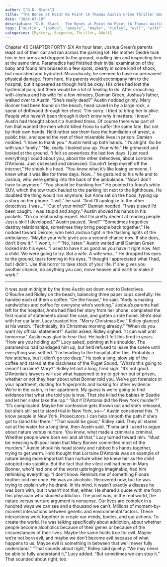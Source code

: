 ```yaml
---
author: ["D.D. Black"]
title: "The Bones at Point No Point (A Thomas Austin Crime Thriller Book 1) - Chapter 47"
date: "2024-07-18"
description: "D.D. Black - The Bones at Point No Point (A Thomas Austin Crime Thriller Book 1)"
tags: ["austin", "joshua", "people", "maybe", "ridley", "evil", "wife", "know", "said", "time", "would", "damian", "nodded", "mary", "bonner", "hand", "life", "antonia", "lucy", "green", "parent", "lot", "ground", "hospital", "head"]
categories: [Mystery, Suspense, Thriller, Adult]
---
```


Chapter 46
CHAPTER FORTY-SIX
An hour later, Joshua Green’s parents leapt out of their car and ran across the parking lot. His mother Deidre took him in her arms and dropped to the ground, cradling him and inspecting him at the same time.
Paramedics had finished their initial examination of the baby and found him bruised in a few spots, clearly in some kind of shock, but nourished and hydrated. Miraculously, he seemed to have no permanent physical damage. From here, his parents would accompany him to the hospital, but it appeared as though he’d be okay. His cries had lost the hysterical pain, but there would be a lot of healing to do.
After crouching with Joshua and his wife for a few minutes, Damian Green, Joshua’s father, walked over to Austin. “She’s really dead?”
Austin nodded grimly. Mary Bonner had been found on the beach, head caved in by a large rock, a spear of driftwood through her chest. “I’m sorry. I tried to bring her in alive. People who haven’t been through it don’t know why it matters. I know.”
Austin had thought about it a hundred times. Of course there was part of him that wanted the men who’d killed Fiona to suffer the same fate. But not by their own hands. He’d rather see them face the humiliation of arrest, a public trial, and spend the rest of their miserable lives in prison.
Damian nodded. “I have to thank you.”
Austin held up both hands. “It’s alright. Go be with your family.”
“No, really. I looked you up. Your wife.” He grimaced and looked at the ground. “I felt so powerless the last few days. I just read everything I could about you, about the other detectives, about Lorraine D’Antonia. Just obsessed and obsessed. Couldn’t keep myself off the internet.” He shook his head. “You know what it’s like losing someone. I knew what it was like for three days. Now…” he gestured to his wife and to Joshua, who were getting into the back of the ambulance. “Now I don’t have to anymore.”
“You should be thanking her.” He pointed to Anna’s white SUV, which the tow truck hauled to the parking lot next to the lighthouse. He doubted the thing would run anymore, but Anna sat on the hood, typing up a story on her phone.
“I will,” he said. “And I’ll apologize to the other detectives. I was…”
“Out of your mind?”
Damian nodded. “I was pissed I’d been caught. I was stupid and angry.”
Austin shoved his hands in his pockets. “I’m no relationship expert. But I’m pretty decent at reading people. Just a skill I developed.” Austin paused.
“And?”
“Sometimes tragedies destroy relationships, sometimes they bring people back together.” He nodded toward Deirdre, who held Joshua tight in the flashing lights of the ambulance. “Maybe your wife gives you a second chance now. If she does, don’t blow it.”
“I won’t, I—”
“No, listen.” Austin waited until Damian Green looked into his eyes. “I used to have it as good as you have it right now. Not a child. We were going to try. But a wife. A wife who…” He dropped his eyes to the ground, tears forming in his eyes. “I thought I appreciated what I had, but I didn’t. Use this horror to take stock of your life. If she gives you another chance, do anything you can, move heaven and earth to make it work.”
* * *
It was past midnight by the time Austin sat down next to Detectives O’Rourke and Ridley on the beach, balancing three paper cups carefully. He handed each of them a coffee. “On the house,” he said. “Andy is making sandwiches and coffee for everyone who’s working.”
Joshua’s parents had left for the hospital, Anna had filed her story from her phone, completed the first round of statements about the case, and gotten a ride home. She’d deal with her car later.
Lucy toasted him. “Merry Christmas Eve.”
Ridley glanced at his watch. “Technically, it’s Christmas morning already.”
“When do you want my official statement?” Austin asked.
Ridley sighed. “It can wait until tomorrow.”
Austin was glad to hear that. He hadn’t felt this tired in years.
“How are you holding up?” Lucy asked, pointing at his shoulder. The paramedics had bandaged him up, but he’d refused to leave the scene until everything was settled.
“I’m heading to the hospital after this. Probably a few stitches, but it didn’t go too deep.” He took a long, slow sip of the coffee and stared at the blackness of the Puget Sound. “What’s this going to mean? Lorraine? Mary?”
Ridley let out a long, tired sigh. “It’s not good. D’Antonia’s lawyers will use what happened to try to get her out of prison, whether or not they hear about what Bonner told you. We’ve got forensics in your apartment, dusting for fingerprints and looking for other evidence. We’re in the cabin, in her apartment. My guess is we’re going to find evidence that what she told you is true. That she killed the babies in Seattle and let her sister take the rap.”
“But if D’Antonia did the New York murder?”
“It’s complicated. Maybe her confession gets thrown out and she’s released, but she’s still set to stand trial in New York, so—”
Austin considered this. “I know people in New York. Prosecutors. I can help smooth the path if she’s got to stand trial there.”
“That would be good,” Ridley said.
They all stared out at the water for a long time, then Austin said, “Fiona and I used to argue about nature versus nurture. You know, what made a criminal a criminal. Whether people were born evil and all that.”
Lucy turned toward him. “Must be messing with your brain that Mary Bonner committed most of the murders.”
Austin shook his head slowly and rubbed his hands together, trying to get warm. He’d thought that Lorraine D’Antonia was an example of nature being more important than nurture when he knew her as the child adopted into stability. But the fact that the vilest evil had been in Mary Bonner, who’d had one of the worst upbringings imaginable, had him rethinking everything. “I don’t know. Reminds me of something Fiona’s brother told me once. He was an alcoholic. Recovered now, but he was trying to explain why he drank. In his mind, it wasn’t exactly a disease he was born with, but it wasn’t not that, either. He shared a quote with me from this physician who studied addiction. The point was, in the real world, the nature versus nurture argument is nonsense. Our lives are complex in a hundred ways we can see and a thousand we can’t. Millions of moment-by-moment interactions between genetic and environmental factors. These interactions work together to create our minds, bodies, and our actions. To create the world. He was talking specifically about addiction, about whether people become alcoholics because of their genes or because of the circumstances of their lives. Maybe the same holds true for evil. Maybe we’re not born evil, and maybe we don’t become evil because of what happens to us. Maybe evil is something in between that we’ll never fully understand.”
“That sounds about right,” Ridley said quietly.
“We may never be able to fully understand it,” Lucy added. “But sometimes we can stop it.”
That sounded about right, too.